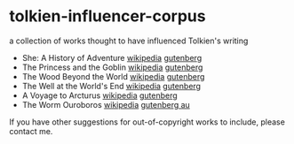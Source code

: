 # tolkien-influencer-corpus

a collection of works thought to have influenced Tolkien's writing

* She: A History of Adventure [wikipedia](https://en.wikipedia.org/wiki/She:_A_History_of_Adventure)   [gutenberg](https://gutenberg.org/ebooks/3155)
* The Princess and the Goblin [wikipedia](https://en.wikipedia.org/wiki/The_Princess_and_the_Goblin)   [gutenberg](https://gutenberg.org/ebooks/708)
* The Wood Beyond the World   [wikipedia](https://en.wikipedia.org/wiki/The_Wood_Beyond_the_World)     [gutenberg](https://gutenberg.org/ebooks/3055)
* The Well at the World's End [wikipedia](https://en.wikipedia.org/wiki/The_Well_at_the_World%27s_End) [gutenberg](https://gutenberg.org/ebooks/169)
* A Voyage to Arcturus        [wikipedia](https://en.wikipedia.org/wiki/A_Voyage_to_Arcturus)          [gutenberg](https://gutenberg.org/ebooks/1329)
* The Worm Ouroboros          [wikipedia](https://en.wikipedia.org/wiki/The_Worm_Ouroboros)            [gutenberg au](https://gutenberg.net.au/ebooks06/0602051.txt)

If you have other suggestions for out-of-copyright works to include, please contact me.
